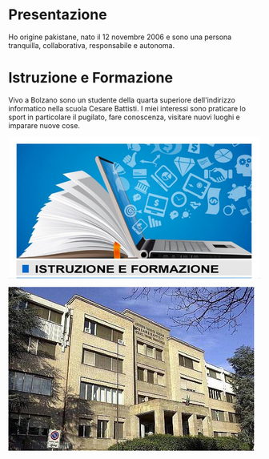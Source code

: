 # Presentazione

Ho origine pakistane, nato il 12 novembre 2006 e sono una persona tranquilla, collaborativa, responsabile e autonoma.

# Istruzione e Formazione

Vivo a Bolzano sono un studente della quarta superiore dell'indirizzo informatico nella scuola Cesare Battisti. 
I miei interessi sono praticare lo sport in particolare il pugilato, fare conoscenza, visitare nuovi luoghi e imparare 
nuove cose.

![Istruzione e Formazione](https://github.com/faizan-nd/faizan-nd.github.io/blob/main/istruzione-e-formazione.jpg)

![ITE Battisti](https://github.com/faizan-nd/faizan-nd.github.io/blob/main/ite%20battisit.jpg)

